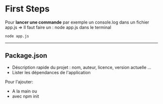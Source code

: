 # **First Steps**

Pour **lancer une commande** par exemple un console.log dans un fichier app.js => Il faut faire un : node app.js  dans le terminal

```bash
node app.js
```

___

## **Package.json**

- Déscription rapide du projet : nom, auteur, licence, version actuelle ...
- Lister les dépendances de l'application

Pour l'ajouter:

- A la main ou
- avec npm init
